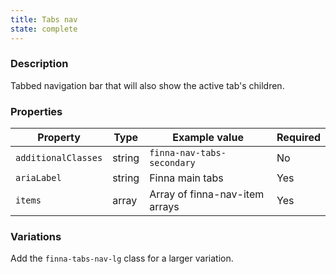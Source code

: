 ```yaml
---
title: Tabs nav
state: complete
---
```


### Description

Tabbed navigation bar that will also show the active tab's children.

### Properties

| Property            | Type   | Example value                   | Required |
| ------------------- | ------ | ------------------------------- | -------- |
| `additionalClasses` | string | `finna-nav-tabs-secondary`      | No       |
| `ariaLabel`         | string | Finna main tabs                 | Yes      |
| `items`             | array  | Array of finna-nav-item arrays  | Yes      |

### Variations

Add the `finna-tabs-nav-lg` class for a larger variation.
